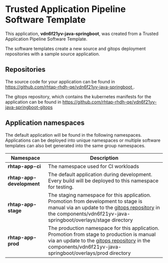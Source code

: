 # Trusted Application Pipeline Software Template

This application, **vdn6f21yv-java-springboot**, was created from a Trusted Application Pipeline Software Template.

The software templates create a new source and gitops deployment repositories with a sample source application. 

## Repositories

The source code for your application can be found in [https://github.com/rhtap-rhdh-qe/vdn6f21yv-java-springboot ](https://github.com/rhtap-rhdh-qe/vdn6f21yv-java-springboot ).
 
The gitops repository, which contains the kubernetes manifests for the application can be found in 
[https://github.com/rhtap-rhdh-qe/vdn6f21yv-java-springboot-gitops ](https://github.com/rhtap-rhdh-qe/vdn6f21yv-java-springboot-gitops ) 

## Application namespaces 

The default application will be found in the following namespaces. Applications can be deployed into unique namespaces or multiple software templates can also bet generated into the same group namespaces.  

|  Namespace   |  Description   |  
| -------- | -------- |
| **rhtap-app-ci** | The namespace used for CI workloads |
| **rhtap-app-development** | The default application during development. Every build will be deployed to this namespace for testing. |
| **rhtap-app-stage** | The staging namespace for this application. Promotion from development to stage is manual via an update to the [gitops repository](https://github.com/rhtap-rhdh-qe/vdn6f21yv-java-springboot-gitops ) in the components/vdn6f21yv-java-springboot/overlays/stage directory |
| **rhtap-app-prod** | The production namespace for this application. Promotion from stage to production is manual via an update to the [gitops repository](https://github.com/rhtap-rhdh-qe/vdn6f21yv-java-springboot-gitops ) in the components/vdn6f21yv-java-springboot/overlays/prod directory |
